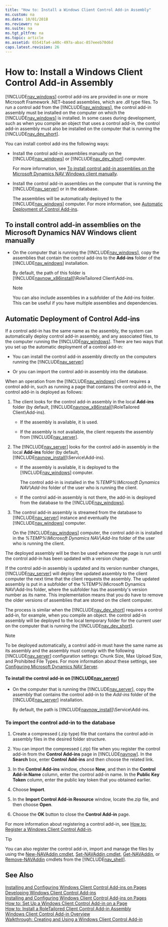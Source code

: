 ```yaml
---
title: "How to: Install a Windows Client Control Add-in Assembly"
ms.custom: na
ms.date: 10/01/2018
ms.reviewer: na
ms.suite: na
ms.tgt_pltfrm: na
ms.topic: article
ms.assetid: 65541fa4-a40c-497a-abac-857eeeb70d6d
caps.latest.revision: 26
---
```

# How to: Install a Windows Client Control Add-in Assembly
[!INCLUDE[nav_windows](includes/nav_windows_md.md)] control add-ins are provided in one or more Microsoft Framework .NET–based assemblies, which are .dll type files. To run a control add from the [!INCLUDE[nav_windows](includes/nav_windows_md.md)], the control add-in assembly must be installed on the computer on which the [!INCLUDE[nav_windows](includes/nav_windows_md.md)] is installed. In some cases during development, such as when you compile an object that uses a control add-in, the control add-in assembly must also be installed on the computer that is running the [!INCLUDE[nav_dev_short](includes/nav_dev_short_md.md)].  
  
 You can install control add-ins the following ways:  
  
-   Install the control add-in assemblies manually on the [!INCLUDE[nav_windows](includes/nav_windows_md.md)] or [!INCLUDE[nav_dev_short](includes/nav_dev_short_md.md)] computer.  
  
     For more information, see [To install control add-in assemblies on the Microsoft Dynamics NAV Windows client manually](How-to--Install-a-Windows-Client-Control-Add-in-Assembly.md#InstallClient).  
  
-   Install the control add-in assemblies on the computer that is running the [!INCLUDE[nav_server](includes/nav_server_md.md)] or in the database.  
  
     The assemblies will be automatically deployed to the [!INCLUDE[nav_windows](includes/nav_windows_md.md)] computer. For more information, see [Automatic Deployment of Control Add-ins](How-to--Install-a-Windows-Client-Control-Add-in-Assembly.md#AutomaticDep).  
  
##  <a name="InstallClient"></a> To install control add-in assemblies on the Microsoft Dynamics NAV Windows client manually  
  
-   On the computer that is running the [!INCLUDE[nav_windows](includes/nav_windows_md.md)], copy the assemblies that contain the control add-ins to the **Add-ins** folder of the [!INCLUDE[nav_windows](includes/nav_windows_md.md)] installation.  
  
     By default, the path of this folder is [!INCLUDE[navnow_x86install](includes/navnow_x86install_md.md)]\\RoleTailored Client\\Add-ins.  
  
    > [!NOTE]  
    >  You can also include assemblies in a subfolder of the Add-ins folder. This can be useful if you have multiple assemblies and dependencies.  
  
##  <a name="AutomaticDep"></a> Automatic Deployment of Control Add-ins  
 If a control add-in has the same name as the assembly, the system can automatically deploy control add-in assembly, and any associated files, to the computer running the [!INCLUDE[nav_windows](includes/nav_windows_md.md)]. There are two ways that you set up the automatic deployment of a control add-in:  
  
-   You can install the control add-in assembly directly on the computers running the [!INCLUDE[nav_server](includes/nav_server_md.md)]  
  
-   Or you can import the control add-in assembly into the database.  
  
 When an operation from the [!INCLUDE[nav_windows](includes/nav_windows_md.md)] client requires a control add-in, such as running a page that contains the control add-in, the control add-in is deployed as follows:  
  
1.  The client looks for the control add-in assembly in the local **Add-ins** folder \(by default, [!INCLUDE[navnow_x86install](includes/navnow_x86install_md.md)]\\RoleTailored Client\\Add-ins\).  
  
    -   If the assembly is available, it is used.  
  
    -   If the assembly is not available, the client requests the assembly from [!INCLUDE[nav_server](includes/nav_server_md.md)].  
  
2.  The [!INCLUDE[nav_server](includes/nav_server_md.md)] looks for the control add-in assembly in the local **Add-ins** folder \(by default, [!INCLUDE[navnow_install](includes/navnow_install_md.md)]\\Service\\Add-ins\).  
  
    -   If the assembly is available, it is deployed to the [!INCLUDE[nav_windows](includes/nav_windows_md.md)] computer.  
  
         The control add-in is installed in the *%TEMP%\\Microsoft Dynamics NAV\\Add-Ins* folder of the user who is running the client.  
  
    -   If the control add-in assembly is not there, the add-in is deployed from the database to the [!INCLUDE[nav_windows](includes/nav_windows_md.md)].  
  
3.  The control add-in assembly is streamed from the database to [!INCLUDE[nav_server](includes/nav_server_md.md)] instance and eventually the [!INCLUDE[nav_windows](includes/nav_windows_md.md)] computer.  
  
     On the [!INCLUDE[nav_windows](includes/nav_windows_md.md)] computer, the control add-in is installed in the *%TEMP%\\Microsoft Dynamics NAV\\Add-Ins* folder of the user who is running the client.  
  
 The deployed assembly will be then be used whenever the page is run until the control add-in has been updated with a version change.  
  
 If the control add-in assembly is updated and its version number changes, [!INCLUDE[nav_server](includes/nav_server_md.md)] will deploy the updated assembly to the client computer the next time that the client requests the assembly. The updated assembly is put in a subfolder of the %TEMP%\\Microsoft Dynamics NAV\\Add-Ins folder, where the subfolder has the assembly's version number as its name. This implementation means that you do have to remove the older versions of assemblies that are stored on the client computer.  
  
 The process is similar when the [!INCLUDE[nav_dev_short](includes/nav_dev_short_md.md)] requires a control add-in, for example, when you compile an object. the control add-in assembly will be deployed to the local temporary folder for the current user on the computer that is running the [!INCLUDE[nav_dev_short](includes/nav_dev_short_md.md)].  
  
> [!NOTE]  
>  To be deployed automatically, a control add-in must have the same name as its assembly and the assembly must comply with the following [!INCLUDE[nav_server](includes/nav_server_md.md)] configuration settings: Chunk Size, Max Upload Size, and Prohibited File Types. For more information about these settings, see [Configuring Microsoft Dynamics NAV Server](Configuring-Microsoft-Dynamics-NAV-Server.md).  
  
#### To install the control add-in on [!INCLUDE[nav_server](includes/nav_server_md.md)]  
  
-   On the computer that is running the [!INCLUDE[nav_server](includes/nav_server_md.md)], copy the assembly that contains the control add-in to the *Add-ins* folder of the [!INCLUDE[nav_server](includes/nav_server_md.md)] installation.  
  
     By default, the path is [!INCLUDE[navnow_install](includes/navnow_install_md.md)]\\Service\\Add-ins.  
  
###  <a name="InstallOnDatabase"></a> To import the control add-in to the database  
  
1.  Create a compressed \(.zip type\) file that contains the control add-in assembly files in the desired folder structure.  
  
2.  You can import the compressed \(.zip\) file when you register the control add-in from the **Control Add-ins** page in [!INCLUDE[navnow](includes/navnow_md.md)]. In the **Search** box, enter **Control Add-ins** and then choose the related link.  
  
3.  In the **Control Add-ins** window, choose **New**, and then in the **Control Add-in Name** column, enter the control add-in name. In the **Public Key Token** column, enter the public key token that you obtained earlier.  
  
4.  Choose **Import**.  
  
5.  In the **Import Control Add-in Resource** window, locate the.zip file, and then choose **Open**.  
  
6.  Choose the **OK** button to close the **Control Add-in** page.  
  
 For more information about registering a control add-in, see [How to: Register a Windows Client Control Add-in](/dynamics-nav/How-to--Register-a-Windows-Client-Control-Add-in.md).  
  
> [!TIP]  
>  You can also register the control add-in, import and manage the files by using the [New-NAVAddin cmdlet](https://go.microsoft.com/fwlink/?LinkID=521781), [Set-NAVAddin cmdlet](https://go.microsoft.com/fwlink/?LinkID=521784), [Get-NAVAddin](https://go.microsoft.com/fwlink/?LinkID=521782), or [Remove-NAVAddin](https://go.microsoft.com/fwlink/?LinkID=521783) cmdlets from the [!INCLUDE[nav_shell](includes/nav_shell_md.md)].  
  
## See Also  
 [Installing and Configuring Windows Client Control Add-ins on Pages](Installing-and-Configuring-Windows-Client-Control-Add-ins-on-Pages.md)   
 [Developing Windows Client Control Add-ins](Developing-Windows-Client-Control-Add-ins.md)   
 [Installing and Configuring Windows Client Control Add-ins on Pages](Installing-and-Configuring-Windows-Client-Control-Add-ins-on-Pages.md)   
 [How to: Set Up a Windows Client Control Add-in on a Page](How-to--Set-Up-a-Windows-Client-Control-Add-in-on-a-Page.md)   
 [How to: Install a RoleTailored Client Control Add-in Assembly](How-to--Install-a-Windows-Client-Control-Add-in-Assembly.md)   
 [Windows Client Control Add-in Overview](Windows-Client-Control-Add-in-Overview.md)   
 [Walkthrough: Creating and Using a Windows Client Control Add-in](Walkthrough--Creating-and-Using-a-Windows-Client-Control-Add-in.md)
